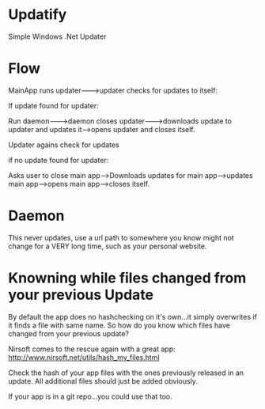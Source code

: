 # Updatify
Simple Windows .Net Updater 


# Flow

MainApp runs updater--->updater checks for updates to itself:

If update found for updater:

Run daemon--->daemon closes updater--->downloads update to updater and updates it-->opens updater and closes itself.

Updater agains check for updates

if no update found for updater:

Asks user to close main app-->Downloads updates for main app-->updates main app-->opens main app-->closes itself.

# Daemon

This never updates, use a url path to somewhere you know might not change for a VERY long time, such as your personal website.

# Knowning while files changed from your previous Update

By default the app does no hashchecking on it's own...it simply overwrites if it finds a file with same name. So how do you know which files have changed from your previous update?

Nirsoft comes to the rescue again with a great app: http://www.nirsoft.net/utils/hash_my_files.html

Check the hash of your app files with the ones previously released in an update. All additional files should just be added obviously.

If your app is in a git repo...you could use that too.
